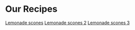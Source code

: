 # Our Recipes
[Lemonade scones](lemonade-scones)
[Lemonade scones 2](/lemonade-scones)
[Lemonade scones 3](https://waynelaker.github.io/recipes/lemonade-scones)
